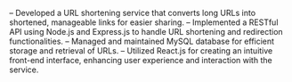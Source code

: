 –	Developed a URL shortening service that converts long URLs into shortened, manageable links for easier sharing.
–	Implemented a RESTful API using Node.js and Express.js to handle URL shortening and redirection functionalities.
–	Managed and maintained MySQL database for efficient storage and retrieval of URLs.
–	Utilized React.js for creating an intuitive front-end interface, enhancing user experience and interaction with the service.
